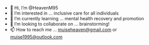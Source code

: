 - 👋 Hi, I’m @HeavenM95
- 👀 I’m interested in ... inclusive care for all individuals
- 🌱 I’m currently learning ... mental health recovery and promotion
- 💞️ I’m looking to collaborate on ... brainstorming!
- 📫 How to reach me ... muiseheaven@gmail.com or muise1995@outlook.com 
<!---
HeavenM95/HeavenM95 is a ✨ special ✨ repository because its `README.md` (this file) appears on your GitHub profile.
You can click the Preview link to take a look at your changes.
--->
